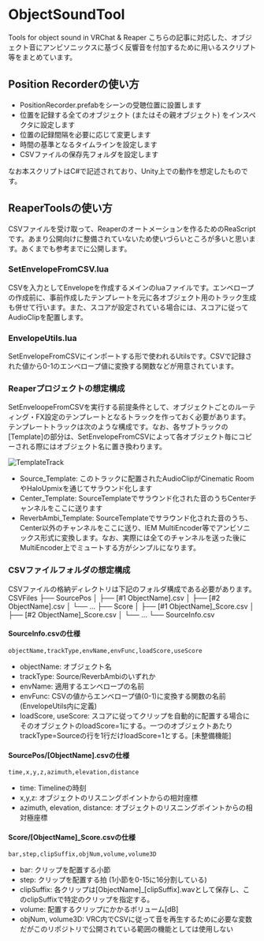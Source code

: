 # ObjectSoundTool
Tools for object sound in VRChat &amp; Reaper
こちらの記事に対応した、オブジェクト音にアンビソニックスに基づく反響音を付加するために用いるスクリプト等をまとめています。

## Position Recorderの使い方
- PositionRecorder.prefabをシーンの受聴位置に設置します
- 位置を記録する全てのオブジェクト (またはその親オブジェクト) をインスペクタに設定します
- 位置の記録間隔を必要に応じて変更します
- 時間の基準となるタイムラインを設定します
- CSVファイルの保存先フォルダを設定します

なお本スクリプトはC#で記述されており、Unity上での動作を想定したものです。

## ReaperToolsの使い方
CSVファイルを受け取って、Reaperのオートメーションを作るためのReaScriptです。あまり公開向けに整備されていないため使いづらいところが多いと思います。あくまでも参考までに公開します。

### SetEnvelopeFromCSV.lua
CSVを入力としてEnvelopeを作成するメインのluaファイルです。エンベロープの作成前に、事前作成したテンプレートを元に各オブジェクト用のトラック生成も併せて行います。また、スコアが設定されている場合には、スコアに従ってAudioClipを配置します。

### EnvelopeUtils.lua
SetEnvelopeFromCSVにインポートする形で使われるUtilsです。CSVで記録された値から0-1のエンベロープ値に変換する関数などが用意されています。

### Reaperプロジェクトの想定構成
SetEnveloopeFromCSVを実行する前提条件として、オブジェクトごとのルーティング・FX設定のテンプレートとなるトラックを作っておく必要があります。
テンプレートトラックは次のような構成です。なお、各サブトラックの[Template]の部分は、SetEnvelopeFromCSVによって各オブジェクト毎にコピーされる際にはオブジェクト名に置き換わります。

![TemplateTrack](https://github.com/user-attachments/assets/87675e19-849a-4c8e-92ff-7f9204a2eac6)

- Source_Template: このトラックに配置されたAudioClipがCinematic RoomやHaloUpmixを通じてサラウンド化します
- Center_Template: SourceTemplateでサラウンド化された音のうちCenterチャンネルをここに送ります
- ReverbAmbi_Template: SourceTemplateでサラウンド化された音のうち、Center以外のチャンネルをここに送り、IEM MultiEncoder等でアンビソニックス形式に変換します。なお、実際には全てのチャンネルを送った後にMultiEncoder上でミュートする方がシンプルになります。

### CSVファイルフォルダの想定構成
CSVファイルの格納ディレクトリは下記のフォルダ構成である必要があります。
CSVFiles
├── SourcePos
│   ├── [#1 ObjectName].csv
│   ├── [#2 ObjectName].csv
│   └── ...
├── Score
│   ├── [#1 ObjectName]_Score.csv
│   ├── [#2 ObjectName]_Score.csv
│   └── ...
└── SourceInfo.csv

#### SourceInfo.csvの仕様
````objectName,trackType,envName,envFunc,loadScore,useScore````

- objectName: オブジェクト名
- trackType: Source/ReverbAmbiのいずれか
- envName: 適用するエンベロープの名前 
- envFunc: CSVの値からエンベロープ値(0-1)に変換する関数の名前 (EnvelopeUtils内に定義)
- loadScore, useScore: スコアに従ってクリップを自動的に配置する場合にそのオブジェクトのloadScore=1にする。一つのオブジェクトあたりtrackType=Sourceの行を1行だけloadScore=1とする。[未整備機能]

#### SourcePos/[ObjectName].csvの仕様
````time,x,y,z,azimuth,elevation,distance````
- time: Timelineの時刻
- x,y,z: オブジェクトのリスニングポイントからの相対座標
- azimuth, elevation, distance: オブジェクトのリスニングポイントからの相対極座標

#### Score/[ObjectName]_Score.csvの仕様
````bar,step,clipSuffix,objNum,volume,volume3D````
- bar: クリップを配置する小節
- step: クリップを配置する拍 (1小節を0-15に16分割している)
- clipSuffix: 各クリップは[ObjectName]_[clipSuffix].wavとして保存し、このclipSuffixで特定のクリップを指定する。
- volume: 配置するクリップにかかるボリューム[dB]
- objNum, volume3D: VRC内でCSVに従って音を再生するために必要な変数だがこのリポジトリで公開されている範囲の機能としては使用しない
